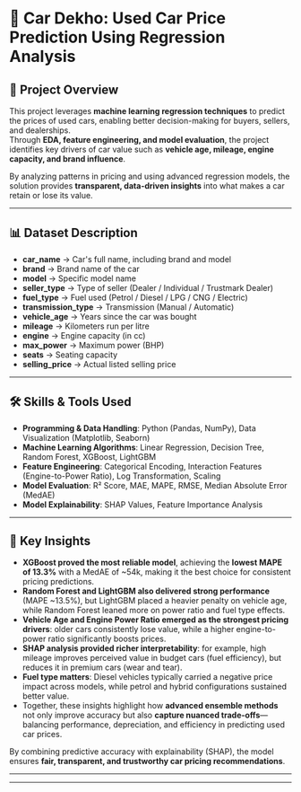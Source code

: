 # 🚗 Car Dekho: Used Car Price Prediction Using Regression Analysis  

## 📌 Project Overview  
This project leverages **machine learning regression techniques** to predict the prices of used cars, enabling better decision-making for buyers, sellers, and dealerships.  
Through **EDA, feature engineering, and model evaluation**, the project identifies key drivers of car value such as **vehicle age, mileage, engine capacity, and brand influence**.  

By analyzing patterns in pricing and using advanced regression models, the solution provides **transparent, data-driven insights** into what makes a car retain or lose its value.  

---

## 📊 Dataset Description  

- **car_name** → Car's full name, including brand and model  
- **brand** → Brand name of the car  
- **model** → Specific model name  
- **seller_type** → Type of seller (Dealer / Individual / Trustmark Dealer)  
- **fuel_type** → Fuel used (Petrol / Diesel / LPG / CNG / Electric)  
- **transmission_type** → Transmission (Manual / Automatic)  
- **vehicle_age** → Years since the car was bought  
- **mileage** → Kilometers run per litre  
- **engine** → Engine capacity (in cc)  
- **max_power** → Maximum power (BHP)  
- **seats** → Seating capacity  
- **selling_price** → Actual listed selling price  

---

## 🛠️ Skills & Tools Used  
- **Programming & Data Handling**: Python (Pandas, NumPy), Data Visualization (Matplotlib, Seaborn)  
- **Machine Learning Algorithms**: Linear Regression, Decision Tree, Random Forest, XGBoost, LightGBM  
- **Feature Engineering**: Categorical Encoding, Interaction Features (Engine-to-Power Ratio), Log Transformation, Scaling  
- **Model Evaluation**: R² Score, MAE, MAPE, RMSE, Median Absolute Error (MedAE)  
- **Model Explainability**: SHAP Values, Feature Importance Analysis
  
---

## 🔎 Key Insights  
- **XGBoost proved the most reliable model**, achieving the **lowest MAPE of 13.3%** with a MedAE of ~54k, making it the best choice for consistent pricing predictions.  
- **Random Forest and LightGBM also delivered strong performance** (MAPE ~13.5%), but LightGBM placed a heavier penalty on vehicle age, while Random Forest leaned more on power ratio and fuel type effects.  
- **Vehicle Age and Engine Power Ratio emerged as the strongest pricing drivers**: older cars consistently lose value, while a higher engine-to-power ratio significantly boosts prices.  
- **SHAP analysis provided richer interpretability**: for example, high mileage improves perceived value in budget cars (fuel efficiency), but reduces it in premium cars (wear and tear).  
- **Fuel type matters**: Diesel vehicles typically carried a negative price impact across models, while petrol and hybrid configurations sustained better value.  
- Together, these insights highlight how **advanced ensemble methods** not only improve accuracy but also **capture nuanced trade-offs**—balancing performance, depreciation, and efficiency in predicting used car prices.  

By combining predictive accuracy with explainability (SHAP), the model ensures **fair, transparent, and trustworthy car pricing recommendations**.  

---


---
